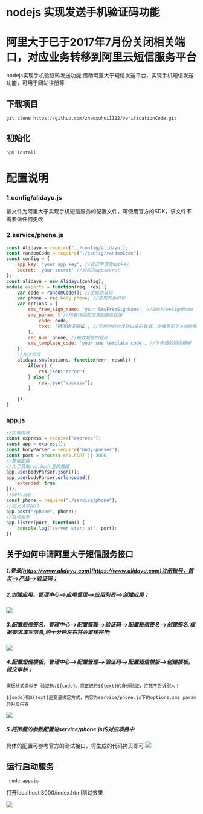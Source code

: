 # nodejs 实现发送手机验证码功能
# 阿里大于已于2017年7月份关闭相关端口，对应业务转移到阿里云短信服务平台
nodejs实现手机验证码发送功能,借助阿里大于短信发送平台，实现手机短信发送功能，可用于网站注册等

## 下载项目
```
git clone https://github.com/zhaoxuhui1122/verificationCode.git
```
## 初始化
```
npm install
```

# 配置说明
### 1.config/alidayu.js
该文件为阿里大于实现手机短信服务的配置文件，可使用官方的SDK，该文件不需要做任何更改
### 2.service/phone.js
```javascript
const Alidayu = require('../config/alidayu');
const randomCode = require("./config/randomCode");
const config = {
	app_key: 'your app key', //自己申请的appkey
	secret: 'your secret' //对应的appsecret
};
const alidayu = new Alidayu(config);
module.exports = function(req, res) {
	var code = randomCode(); //生成验证码
	var phone = req.body.phone; //获取的手机号
	var options = {
		sms_free_sign_name: 'your SmsFreeSignName', //SmsFreeSignName
		sms_param: { //所要传回的信息配置在这里
			code: code,
			text: '短信验证测试', //可换为前台发送过来的数据，详情参见下方短信模板
		},
		rec_num: phone, //接收短信的号码
		sms_template_code: 'your sms template code', //你申请的短信模板
	};
	//发送短信
	alidayu.sms(options, function(err, result) {
		if(err) {
			res.json("error");
		} else {
			res.json("success");
		}

	});
}
```
### app.js
```javascript
//加载模块
const express = require("express");
const app = express();
const bodyParser = require('body-parser');
const port = process.env.PORT || 3000;
//基础配置
//为了获取req.body里的数据
app.use(bodyParser.json());
app.use(bodyParser.urlencoded({
	extended: true
}));
//service
const phone = require("./service/phone");
//定义请求接口
app.post("/phone", phone);
//启动服务
app.listen(port, function() {
	console.log("server start at", port);
})
```
## 关于如何申请阿里大于短信服务接口
##### 1.登录[https://www.alidayu.com](https://www.alidayu.com)注册账号，首页-->产品-->验证码；
##### 2.创建应用，管理中心-->应用管理-->应用列表-->创建应用；
![](./static/img/01.jpg)
##### 3.配置短信签名，管理中心-->配置管理-->验证码-->配置短信签名-->创建签名,根据要求填写信息,约十分钟左右将会审核完毕;
![](./static/img/02.jpg)
##### 4.配置短信模板，管理中心-->配置管理-->验证码-->配置短信模板-->创建模板，提交审核；

```
模板格式类似于 验证码:${code}，您正进行${text}的身份验证，打死不告诉别人！

${code}和${text}是变量绑定方式，内容为service/phone.js下的options.sms_param的对应内容
```
![](./static/img/03.jpg)
##### 5.将所需的参数配置进service/phone.js的对应项目中
具体的配置可参考官方的测试接口，将生成的代码拷贝即可
![](./static/img/04.jpg)
## 运行启动服务
```
 node app.js
```
打开localhost:3000/index.html测试效果

![](./static/img/05.jpeg)







